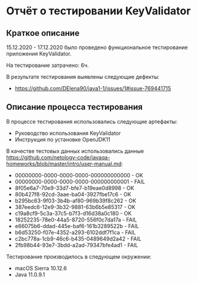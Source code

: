 # Отчёт о тестировании KeyValidator
## Краткое описание

15.12.2020 - 17.12.2020 было проведено функциональное тестирование приложения KeyValidator.

На тестирование затрачено: 6ч.

В результате тестирования выявлены следующие дефекты:
* https://github.com/DElena90/java1-1/issues/1#issue-769441715

## Описание процесса тестирования

В процессе тестирования использовались следующие артефакты:
* Руководство использования KeyValidator
* Инструкция по установке OpenJDK11

В качестве тестовых данных использовались данные https://github.com/netology-code/javaqa-homeworks/blob/master/intro/user-manual.md:
* 00000000-0000-0000-0000-000000000000 - OK
* 00000000-0000-0000-0000-000000000001 - FAIL
* 8f05e6a7-70e9-33d7-bfe7-b19eae0d8998 - OK
* 80b427f8-92cd-3aae-ba04-3927fbe17c6 - OK
* b295bc63-9f03-3b4b-af80-969b39f8c262 - OK
* 387eedc6-12e9-3b32-9881-63b6b5e85317 - OK
* c19a8cf9-5c3a-37c5-b7f3-d16d38a0c180 - OK
* 18252235-78e0-44a5-8720-556f0c7da17a - FAIL
* e66075b6-ddad-445e-baf6-161b3289522b - FAIL
* b6d53250-f07e-4352-a293-6102ddf7f1ca - FAIL
* c2bc778a-1cb9-46c6-b435-0489649d2a42 - FAIL
* 2fb98b44-93e7-3bdd-a2ad-79347bfe4ad1 - FAIL

Тестирование производилось в следующем окружении:
* macOS Sierra 10.12.6
* Java 11.0.9.1
